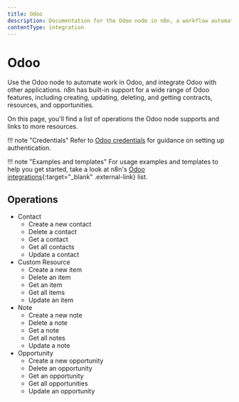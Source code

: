 ```yaml
---
title: Odoo
description: Documentation for the Odoo node in n8n, a workflow automation platform. Includes details of operations and configuration, and links to examples and credentials information.
contentType: integration
---
```


# Odoo

Use the Odoo node to automate work in Odoo, and integrate Odoo with other applications. n8n has built-in support for a wide range of Odoo features, including creating, updating, deleting, and getting contracts, resources, and opportunities. 

On this page, you'll find a list of operations the Odoo node supports and links to more resources.

!!! note "Credentials"
    Refer to [Odoo credentials](/integrations/builtin/credentials/odoo/) for guidance on setting up authentication. 

!!! note "Examples and templates"
    For usage examples and templates to help you get started, take a look at n8n's [Odoo integrations](https://n8n.io/integrations/odoo/){:target="_blank" .external-link} list.


## Operations

* Contact
    * Create a new contact
    * Delete a contact
    * Get a contact
    * Get all contacts
    * Update a contact
* Custom Resource
    * Create a new item
    * Delete an item
    * Get an item
    * Get all items
    * Update an item
* Note
    * Create a new note
    * Delete a note
    * Get a note
    * Get all notes
    * Update a note
* Opportunity
    * Create a new opportunity
    * Delete an opportunity
    * Get an opportunity
    * Get all opportunities
    * Update an opportunity



